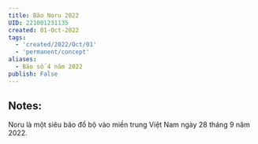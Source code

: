 ```yaml
---
title: Bão Noru 2022
UID: 221001231135
created: 01-Oct-2022
tags:
  - 'created/2022/Oct/01'
  - 'permanent/concept'
aliases:
  - Bão số 4 năm 2022
publish: False
---
```

## Notes:
Noru là một siêu bão đổ bộ vào miền trung Việt Nam ngày 28 tháng 9 năm 2022.